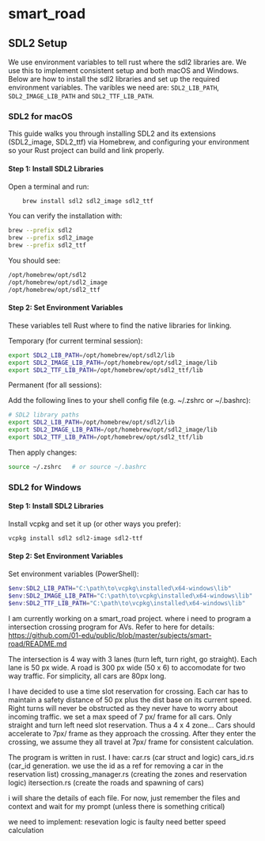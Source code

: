 # smart_road

## SDL2 Setup
We use environment variables to tell rust where the sdl2 libraries are. We use this to implement consistent setup and both macOS and Windows. Below are how to install the sdl2 libraries and set up the required environment variables. The varibles we need are: `SDL2_LIB_PATH`, `SDL2_IMAGE_LIB_PATH` and `SDL2_TTF_LIB_PATH`.

### SDL2 for macOS
This guide walks you through installing SDL2 and its extensions (SDL2_image, SDL2_ttf) via Homebrew, and configuring your environment so your Rust project can build and link properly.

#### Step 1: Install SDL2 Libraries
Open a terminal and run:
```bash
    brew install sdl2 sdl2_image sdl2_ttf
```

You can verify the installation with:
```bash
brew --prefix sdl2
brew --prefix sdl2_image
brew --prefix sdl2_ttf
```

You should see:
```bash
/opt/homebrew/opt/sdl2
/opt/homebrew/opt/sdl2_image
/opt/homebrew/opt/sdl2_ttf
```

#### Step 2: Set Environment Variables
These variables tell Rust where to find the native libraries for linking.

Temporary (for current terminal session):
```bash
export SDL2_LIB_PATH=/opt/homebrew/opt/sdl2/lib
export SDL2_IMAGE_LIB_PATH=/opt/homebrew/opt/sdl2_image/lib
export SDL2_TTF_LIB_PATH=/opt/homebrew/opt/sdl2_ttf/lib
```

Permanent (for all sessions):

Add the following lines to your shell config file (e.g. ~/.zshrc or ~/.bashrc):
```bash
# SDL2 library paths
export SDL2_LIB_PATH=/opt/homebrew/opt/sdl2/lib
export SDL2_IMAGE_LIB_PATH=/opt/homebrew/opt/sdl2_image/lib
export SDL2_TTF_LIB_PATH=/opt/homebrew/opt/sdl2_ttf/lib
```

Then apply changes:
```bash
source ~/.zshrc   # or source ~/.bashrc
```

### SDL2 for Windows
#### Step 1: Install SDL2 Libraries
Install vcpkg and set it up (or other ways you prefer):
```powershell
vcpkg install sdl2 sdl2-image sdl2-ttf
```

#### Step 2: Set Environment Variables
Set environment variables (PowerShell):
```powershell
$env:SDL2_LIB_PATH="C:\path\to\vcpkg\installed\x64-windows\lib"
$env:SDL2_IMAGE_LIB_PATH="C:\path\to\vcpkg\installed\x64-windows\lib"
$env:SDL2_TTF_LIB_PATH="C:\path\to\vcpkg\installed\x64-windows\lib"
```


I am currently working on a smart_road project. where i need to program a intersection crossing program for AVs. 
Refer to here for details: https://github.com/01-edu/public/blob/master/subjects/smart-road/README.md

The intersection is 4 way with 3 lanes (turn left, turn right, go straight).
Each lane is 50 px wide. A road is 300 px wide (50 x 6) to accomodate for two way traffic.
For simplicity, all cars are 80px long.

I have decided to use a time slot reservation for crossing.
Each car has to maintain a safety distance of 50 px plus the dist base on its current speed.
Right turns will never be obstructed as they never have to worry about incoming traffic.
we set a max speed of 7 px/ frame for all cars.
Only straight and turn left need slot reservation. Thus a 4 x 4 zone...
Cars should accelerate to 7px/ frame as they approach the crossing.
After they enter the crossing, we assume they all travel at 7px/ frame for consistent calculation.

The program is written in rust.
I have:
car.rs (car struct and logic)
cars_id.rs (car_id generation. we use the id as a ref for removing a car in the reservation list)
crossing_manager.rs (creating the zones and reservation logic)
itersection.rs (create the roads and spawning of cars)

i will share the details of each file.
For now, just remember the files and context and wait for my prompt (unless there is something critical)

we need to implement:
resevation logic is faulty
need better speed calculation